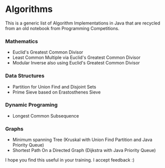 # Algorithms
This is a generic list of Algorithm Implementations in Java that are recycled from an old notebook from Programming Competitions.

### Mathematics
* Euclid's Greatest Common Divisor
* Least Common Multiple via Euclid's Greatest Common Divisor
* Modular Inverse also using Euclid's Greatest Common Divisor

### Data Structures
* Partition for Union Find and Disjoint Sets
* Prime Sieve based on Erastosthenes Sieve

### Dynamic Programing
* Longest Common Subsequence

### Graphs
* Minimum spanning Tree (Kruskal with Union Find Partition and Java Priority Queue)
* Shortest Path On a Directed Graph (Dijkstra with Java Priority Queue)

I hope you find this useful in your training. I accept feedback :)